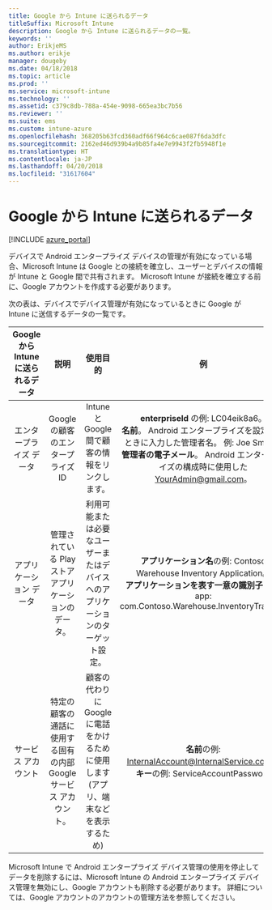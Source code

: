 ```yaml
---
title: Google から Intune に送られるデータ
titleSuffix: Microsoft Intune
description: Google から Intune に送られるデータの一覧。
keywords: ''
author: ErikjeMS
ms.author: erikje
manager: dougeby
ms.date: 04/18/2018
ms.topic: article
ms.prod: ''
ms.service: microsoft-intune
ms.technology: ''
ms.assetid: c379c8db-788a-454e-9098-665ea3bc7b56
ms.reviewer: ''
ms.suite: ems
ms.custom: intune-azure
ms.openlocfilehash: 368205b63fcd360adf66f964c6cae087f6da3dfc
ms.sourcegitcommit: 2162ed46d939b4a9b85fa4e7e9943f2fb5948f1e
ms.translationtype: HT
ms.contentlocale: ja-JP
ms.lasthandoff: 04/20/2018
ms.locfileid: "31617604"
---
```

# <a name="data-google-sends-to-intune"></a>Google から Intune に送られるデータ

[!INCLUDE [azure_portal](./includes/azure_portal.md)]

デバイスで Android エンタープライズ デバイスの管理が有効になっている場合、Microsoft Intune は Google との接続を確立し、ユーザーとデバイスの情報が Intune と Google 間で共有されます。 Microsoft Intune が接続を確立する前に、Google アカウントを作成する必要があります。

次の表は、デバイスでデバイス管理が有効になっているときに Google が Intune に送信するデータの一覧です。


| Google から Intune に送られるデータ | 説明 | 使用目的 | 例 |
|:---:|:---:|:---:|:---:|
| エンタープライズ データ | Google の顧客のエンタープライズ ID | Intune と Google 間で顧客の情報をリンクします。 | **enterpriseId** の例: LC04eik8a6。<br>**名前**。 Android エンタープライズを設定するときに入力した管理者名。 例: Joe Smith。<br>**管理者の電子メール**。 Android エンタープライズの構成時に使用した YourAdmin@gmail.com。 |
| アプリケーション データ | 管理されている Play ストア アプリケーションのデータ。 | 利用可能または必要なユーザーまたはデバイスへのアプリケーションのターゲット設定。 | **アプリケーション名**の例: Contoso Warehouse Inventory Application。<br>**アプリケーションを表す一意の識別子**の例: app: com.Contoso.Warehouse.InventoryTracking |
| サービス アカウント | 特定の顧客の通話に使用する固有の内部 Google サービス アカウント。 | 顧客の代わりに Google に電話をかけるために使用します (アプリ、端末などを表示するため) | **名前**の例: InternalAccount@InternalService.com。<br>**キー**の例: ServiceAccountPassword |


Microsoft Intune で Android エンタープライズ デバイス管理の使用を停止してデータを削除するには、Microsoft Intune の Android エンタープライズ デバイス管理を無効にし、Google アカウントも削除する必要があります。 詳細については、Google アカウントのアカウントの管理方法を参照してください。


